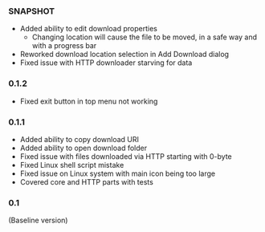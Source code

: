 ### SNAPSHOT
* Added ability to edit download properties
  * Changing location will cause the file to be moved, in a safe way and with a progress bar
* Reworked download location selection in Add Download dialog
* Fixed issue with HTTP downloader starving for data

### 0.1.2
* Fixed exit button in top menu not working 

### 0.1.1
* Added ability to copy download URI
* Added ability to open download folder
* Fixed issue with files downloaded via HTTP starting with 0-byte
* Fixed Linux shell script mistake
* Fixed issue on Linux system with main icon being too large
* Covered core and HTTP parts with tests

### 0.1
(Baseline version)

